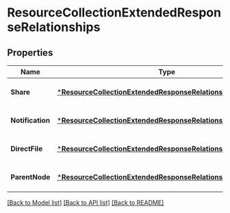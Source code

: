 # ResourceCollectionExtendedResponseRelationships

## Properties
Name | Type | Description | Notes
------------ | ------------- | ------------- | -------------
**Share** | [***ResourceCollectionExtendedResponseRelationshipsShare**](ResourceCollectionExtendedResponse_relationships_share.md) |  | [optional] [default to null]
**Notification** | [***ResourceCollectionExtendedResponseRelationshipsNotification**](ResourceCollectionExtendedResponse_relationships_notification.md) |  | [optional] [default to null]
**DirectFile** | [***ResourceCollectionExtendedResponseRelationshipsDirectFile**](ResourceCollectionExtendedResponse_relationships_directFile.md) |  | [optional] [default to null]
**ParentNode** | [***ResourceCollectionExtendedResponseRelationshipsParentNode**](ResourceCollectionExtendedResponse_relationships_parentNode.md) |  | [optional] [default to null]

[[Back to Model list]](../README.md#documentation-for-models) [[Back to API list]](../README.md#documentation-for-api-endpoints) [[Back to README]](../README.md)

